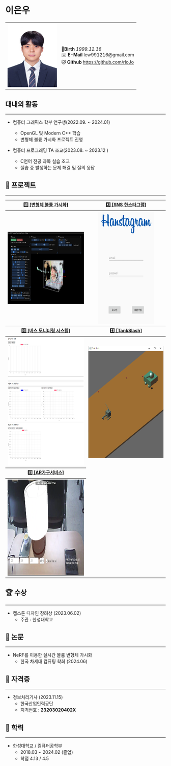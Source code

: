 # 이은우

<table>
    <tr>
        <td> <img src="https://github.com/rloJo/rlojo/blob/main/ReadmeAsset/Eunwoo.jpg" width ="155" height ="200"> </td>
        <td>  🎂<b>Birth</b> <i>1999.12.16</i> 
             <br>✉️ <b>E-Mail</b> lew991216@gmail.com
             <br>  🐱 <b>Github</b> <a href = "https://github.com/rloJo"> https://github.com/rloJo </a>
        </td>
    </tr>

    
</table>





## **대내외 활동**
---
- 컴퓨터 그래픽스 학부 연구생(2022.09. ~ 2024.01)
  - OpenGL 및 Modern C++ 학습
  - 변형체 볼륨 가시화 프로젝트 진행
 
- 컴퓨터 프로그래밍 TA 조교(2023.08. ~ 2023.12 )
  - C언어 전공 과목 실습 조교
  - 실습 중 발생하는 문제 해결 및 질의 응답


## **📝 프로젝트**

---
<table>
    <tr>
        <th style="text-align: center"> <a href = "https://github.com/rloJo/BuFF"> 1️⃣ [변형체 볼륨 가시화] </a> </th>
        <th style="text-align: center">  <a href = "https://github.com/rloJo/Android_SNS_Project"> 2️⃣ [SNS 한스타그램] </a></th>
    </tr>
    <tr>
        <th style="text-align: center"><img src="https://github.com/rloJo/rlojo/blob/main/ReadmeAsset/BuFF.PNG" alt="변형체 볼륨가시화 프로젝트 이미지" width="400" height="225"; /></th>
        <th style="text-align: center"><img src="https://github.com/rloJo/rlojo/blob/main/ReadmeAsset/SNS.png" alt="SNS 한스타그램 프로젝트 이미지" width="175" height="350" /></th>
    </tr>
    <tr>
        <th style="text-align: center"> <a href = "https://github.com/rloJo/rlojo/blob/main/ReadmeAsset/BMS.PNG"> 3️⃣ [버스 모니터링 시스템] </a> </th>
        <th style="text-align: center"> <a href = "https://github.com/rloJo/TankSlash"> 4️⃣ [TankSlash] </a></th>
    </tr>
    <tr>
        <th style="text-align: center"><img src="https://github.com/rloJo/rlojo/blob/main/ReadmeAsset/BMS.PNG" alt="버스 모니터링 시스템 프로젝트 이미지" width="400" height="400" /></th>
        <th style="text-align: center"><img src="https://github.com/rloJo/rlojo/blob/main/ReadmeAsset/TankSlash.PNG" alt="TankSlash 프로젝트 이미지" width="350" height="350" /></th>
    </tr>
     <tr>
        <th style="text-align: center"> <a href = "https://github.com/rloJo/ARService"> 5️⃣ [AR가구서비스] </a> </th>
    </tr>
    <tr>
        <th style="text-align: center"><img src="https://github.com/rloJo/rlojo/blob/main/ReadmeAsset/AR.png" alt="AR 가구 서비스 프로젝트 이미지" width="400" height="300" /></th>
    </tr>
</table>    

## **🏆 수상**
---
- 캡스톤 디자인 장려상 (2023.06.02)
  - 주관 : 한성대학교


## **📜 논문**

---

- NeRF를 이용한 실시간 볼륨 변형체 가시화
    - 한국 차세대 컴퓨팅 학회 (2024.06)

## 🏅 자격증

---

- 정보처리기사 (2023.11.15)
    - 한국산업인력공단
    - 지격번호 :  **23203020402X**

## 📖 학력

---

- 한성대학교 / 컴퓨터공학부
    - 2018.03 ~ 2024.02 (졸업)
    - 학점 4.13 / 4.5

